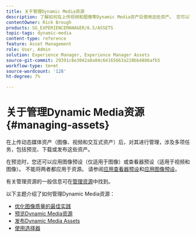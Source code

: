 ```yaml
---
title: 关于管理Dynamic Media资源
description: 了解如何在上传视频和图像等Dynamic Media资产后使用这些资产。 您可以预览、下载或发布资源。
contentOwner: Rick Brough
products: SG_EXPERIENCEMANAGER/6.5/ASSETS
topic-tags: dynamic-media
content-type: reference
feature: Asset Management
role: User, Admin
solution: Experience Manager, Experience Manager Assets
source-git-commit: 29391c8e3042a8a04c64165663a228bb4886afb5
workflow-type: tm+mt
source-wordcount: '128'
ht-degree: 7%

---
```


# 关于管理Dynamic Media资源 {#managing-assets}

在上传动态媒体资产（图像、视频和交互式资产）后，对其进行管理，涉及多项任务，包括预览、下载或发布这些资产。

在预览时，您还可以应用图像预设（仅适用于图像）或查看器预设（适用于视频和图像）。 不能将两者都应用于资源。 请参阅[应用查看器预设](/help/assets/viewer-presets.md)和[应用图像预设](/help/assets/image-sets.md)。

有关管理资源的一般信息可在[管理资源](/help/assets/manage-assets.md)中找到。

以下主题介绍了如何管理Dynamic Media资源：

* [优化图像质量的最佳实践](/help/assets/best-practices-for-optimizing-the-quality-of-your-images.md)
* [预览Dynamic Media资源](/help/assets/previewing-assets.md)
* [发布Dynamic Media Assets](/help/assets/publishing-dynamicmedia-assets.md)
* [使用选择器](/help/assets/working-with-selectors.md)
